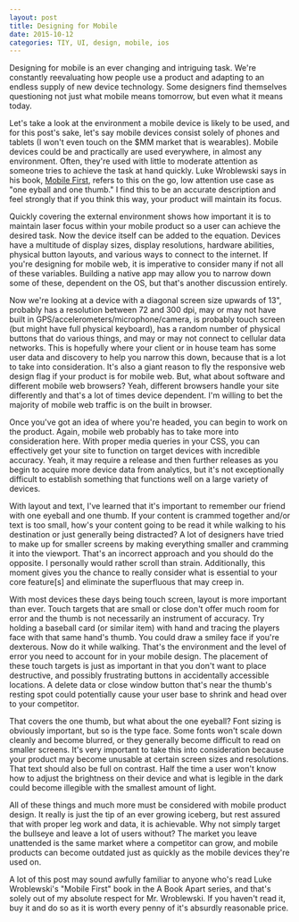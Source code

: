 ```yaml
---
layout: post
title: Designing for Mobile
date: 2015-10-12
categories: TIY, UI, design, mobile, ios
---
```


Designing for mobile is an ever changing and intriguing task. We're constantly reevaluating how people use a product and adapting to an endless supply of new device technology. Some designers find themselves questioning not just what mobile means tomorrow, but even what it means today.

Let's take a look at the environment a mobile device is likely to be used, and for this post's sake, let's say mobile devices consist solely of phones and tablets (I won't even touch on the $MM market that is wearables). Mobile devices could be and practically are used everywhere, in almost any environment. Often, they're used with little to moderate attention as someone tries to achieve the task at hand quickly. Luke Wroblewski says in his book, [Mobile First](http://www.lukew.com/resources/mobile_first.asp), refers to this on the go, low attention use case as "one eyball and one thumb." I find this to be an accurate description and feel strongly that if you think this way, your product will maintain its focus.

Quickly covering the external environment shows how important it is to maintain laser focus within your mobile product so a user can achieve the desired task. Now the device itself can be added to the equation. Devices have a multitude of display sizes, display resolutions, hardware abilities, physical button layouts, and various ways to connect to the internet. If you're designing for mobile web, it is imperative to consider many if not all of these variables. Building a native app may allow you to narrow down some of these, dependent on the OS, but that's another discussion entirely.

Now we're looking at a device with a diagonal screen size upwards of 13", probably has a resolution between 72 and 300 dpi, may or may not have built in GPS/accelerometers/microphone/camera, is probably touch screen (but might have full physical keyboard), has a random number of physical buttons that do various things, and may or may not connect to cellular data networks. This is hopefully where your client or in house team has some user data and discovery to help you narrow this down, because that is a lot to take into consideration. It's also a giant reason to fly the responsive web design flag if your product is for mobile web. But, what about software and different mobile web browsers? Yeah, different browsers handle your site differently and that's a lot of times device dependent. I'm willing to bet the majority of mobile web traffic is on the built in browser.

Once you've got an idea of where you're headed, you can begin to work on the product. Again, mobile web probably has to take more into consideration here. With proper media queries in your CSS, you can effectively get your site to function on target devices with incredible accuracy. Yeah, it may require a release and then further releases as you begin to acquire more device data from analytics, but it's not exceptionally difficult to establish something that functions well on a large variety of devices.

With layout and text, I've learned that it's important to remember our friend with one eyeball and one thumb. If your content is crammed together and/or text is too small, how's your content going to be read it while walking to his destination or just generally being distracted? A lot of designers have tried to make up for smaller screens by making everything smaller and cramming it into the viewport. That's an incorrect approach and you should do the opposite. I personally would rather scroll than strain. Additionally, this moment gives you the chance to really consider what is essential to your core feature[s] and eliminate the superfluous that may creep in.

With most devices these days being touch screen, layout is more important than ever. Touch targets that are small or close don't offer much room for error and the thumb is not necessarily an instrument of accuracy. Try holding a baseball card (or similar item) with hand and tracing the players face with that same hand's thumb. You could draw a smiley face if you're dexterous. Now do it while walking. That's the environment and the level of error you need to account for in your mobile design. The placement of these touch targets is just as important in that you don't want to place destructive, and possibly frustrating buttons in accidentally accessible locations. A delete data or close window button that's near the thumb's resting spot could potentially cause your user base to shrink and head over to your competitor.

That covers the one thumb, but what about the one eyeball? Font sizing is obviously important, but so is the type face. Some fonts won't scale down cleanly and become blurred, or they generally become difficult to read on smaller screens. It's very important to take this into consideration because your product may become unusable at certain screen sizes and resolutions. That text should also be full on contrast. Half the time a user won't know how to adjust the brightness on their device and what is legible in the dark could become illegible with the smallest amount of light.

All of these things and much more must be considered with mobile product design. It really is just the tip of an ever growing iceberg, but rest assured that with proper leg work and data, it is achievable. Why not simply target the bullseye and leave a lot of users without? The market you leave unattended is the same market where a competitor can grow, and mobile products can become outdated just as quickly as the mobile devices they're used on.

A lot of this post may sound awfully familiar to anyone who's read Luke Wroblewski's "Mobile First" book in the A Book Apart series, and that's solely out of my absolute respect for Mr. Wroblewski. If you haven't read it, buy it and do so as it is worth every penny of it's absurdly reasonable price.






